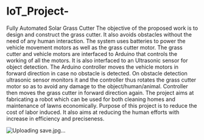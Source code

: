 # IoT_Project-
Fully Automated Solar Grass Cutter
The objective of the proposed work is to design and construct the grass cutter. It also avoids obstacles without the need of any human interaction. The system uses batteries to power the vehicle movement motors as well as the grass cutter motor. The grass cutter and vehicle motors are interfaced to Arduino that controls the working of all the motors. It is also interfaced to an Ultrasonic sensor for object detection. The Arduino controller moves the vehicle motors in forward direction in case no obstacle is detected. On obstacle detection ultrasonic sensor monitors it and the controller thus rotates the grass cutter motor so as to avoid any damage to the object/human/animal. Controller then moves the grass cutter in forward direction again.
The project aims at fabricating a robot which can be used for both cleaning homes and maintenance of lawns economically. Purpose of this project is to reduce the cost of labor induced. It also aims at reducing the human efforts with increase in efficiency and preciseness.

![Uploading save.jpg…]()
